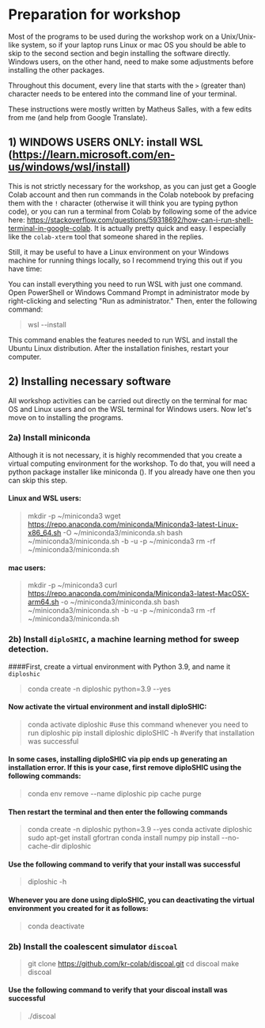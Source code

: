 # Preparation for workshop

Most of the programs to be used during the workshop work on a Unix/Unix-like system, so if your laptop runs Linux or mac OS you should be able to skip to the second section and begin installing the software directly. Windows users, on the other hand, need to make some adjustments before installing the other packages.

Throughout this document, every line that starts with the `>` (greater than) character needs to be entered into the command line of your terminal.

These instructions were mostly written by Matheus Salles, with a few edits from me (and help from Google Translate).

## 1) WINDOWS USERS ONLY: install WSL (https://learn.microsoft.com/en-us/windows/wsl/install)
This is not strictly necessary for the workshop, as you can just get a Google Colab account and then run commands in the Colab notebook by prefacing them with the `!` character (otherwise it will think you are typing python code), or you can run a terminal from Colab by following some of the advice here: https://stackoverflow.com/questions/59318692/how-can-i-run-shell-terminal-in-google-colab. It is actually pretty quick and easy. I especially like the `colab-xterm` tool that someone shared in the replies.

Still, it may be useful to have a Linux environment on your Windows machine for running things locally, so I recommend trying this out if you have time:

You can install everything you need to run WSL with just one command. Open PowerShell or Windows Command Prompt in administrator mode by right-clicking and selecting "Run as administrator." Then, enter the following command:
> wsl --install 

This command enables the features needed to run WSL and install the Ubuntu Linux distribution. After the installation finishes, restart your computer.

## 2) Installing necessary software
All workshop activities can be carried out directly on the terminal for mac OS and Linux users and on the WSL terminal for Windows users. Now let's move on to installing the programs.


### 2a) Install miniconda
Although it is not necessary, it is highly recommended that you create a virtual computing environment for the workshop. To do that, you will need a python package installer like miniconda (). If you already have one then you can skip this step.

#### Linux and WSL users:
> mkdir -p ~/miniconda3
> wget https://repo.anaconda.com/miniconda/Miniconda3-latest-Linux-x86_64.sh -O ~/miniconda3/miniconda.sh
> bash ~/miniconda3/miniconda.sh -b -u -p ~/miniconda3
> rm -rf ~/miniconda3/miniconda.sh

#### mac users:
> mkdir -p ~/miniconda3
> curl https://repo.anaconda.com/miniconda/Miniconda3-latest-MacOSX-arm64.sh -o ~/miniconda3/miniconda.sh
> bash ~/miniconda3/miniconda.sh -b -u -p ~/miniconda3
> rm -rf ~/miniconda3/miniconda.sh

### 2b) Install `diploSHIC`, a machine learning method for sweep detection.

####First, create a virtual environment with Python 3.9, and name it `diploshic`
> conda create -n diploshic python=3.9 --yes

#### Now activate the virtual environment and install diploSHIC:
> conda activate diploshic #use this command whenever you need to run diploshic
> pip install diploshic
> diploSHIC -h #verify that installation was successful


#### In some cases, installing diploSHIC via pip ends up generating an installation error. If this is your case, first remove diploSHIC using the following commands:
> conda env remove --name diploshic
> pip cache purge

#### Then restart the terminal and then enter the following commands
> conda create -n diploshic python=3.9 --yes
> conda activate diploshic
> sudo apt-get install gfortran
> conda install numpy
> pip install --no-cache-dir diploshic

#### Use the following command to verify that your install was successful
> diploshic -h

#### Whenever you are done using diploSHIC, you can deactivating the virtual environment you created for it as follows:
> conda deactivate

### 2b) Install the coalescent simulator `discoal`
> git clone https://github.com/kr-colab/discoal.git
> cd discoal
> make discoal

#### Use the following command to verify that your discoal install was successful
> ./discoal
